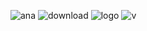 ![ana](https://github.com/user-attachments/assets/9d57c142-edc8-40c0-a67c-595a2ea3cd08)
![download](https://github.com/user-attachments/assets/df64515e-82cc-48c0-a216-7982825edafc)
![logo](https://github.com/user-attachments/assets/613642c1-a7e9-4f75-ba00-f569fef9cb98)
![v](https://github.com/user-attachments/assets/205e7f94-cb92-48ab-91c5-4280dd4266a8)
